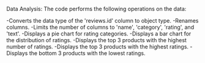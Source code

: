 
Data Analysis:
The code performs the following operations on the data:

-Converts the data type of the 'reviews.id' column to object type.
-Renames columns.
-Limits the number of columns to 'name', 'category', 'rating', and 'text'.
-Displays a pie chart for rating categories.
-Displays a bar chart for the distribution of ratings.
-Displays the top 3 products with the highest number of ratings.
-Displays the top 3 products with the highest ratings.
-Displays the bottom 3 products with the lowest ratings.
